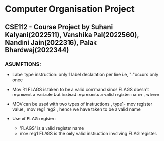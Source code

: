 # Computer Organisation Project
## CSE112 - Course Project by Suhani Kalyani(2022511), Vanshika Pal(2022560), Nandini Jain(2022316), Palak Bhardwaj(2022344)

 ### ASUMPTIONS:
  
  - Label type instruction: only 1 label declaration per line i.e, ":"occurs only once.
  
  - Mov R1 FLAGS is taken to be a valid command since FLAGS doesn't represent a variable but instead represents a valid register name , where 
  - MOV can be used with two types of instructions , type1- mov register value , mov reg1 reg2 , hence we have taken to be a valid name
  - Use of FLAG register:
    - 'FLAGS' is a valid register name
    - mov reg1 FLAGS is the only valid  instruction involving FLAG register.
